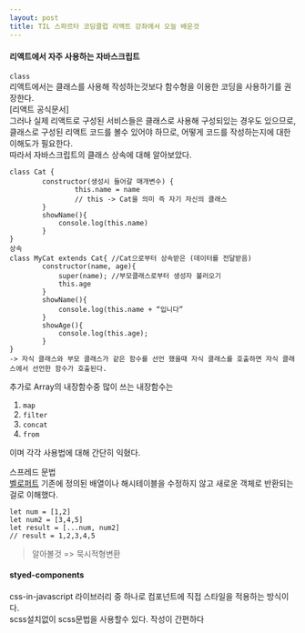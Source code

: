 ```yaml
---
layout: post
title: TIL 스파르타 코딩클럽 리액트 강좌에서 오늘 배운것
---
```


#### 리액트에서 자주 사용하는 자바스크립트

`class`  
리액트에서는 클래스를 사용해 작성하는것보다 함수형을 이용한 코딩을 사용하기를 권장한다.  
[리액트 공식문서]  
그러나 실제 리액트로 구성된 서비스들은 클래스로 사용해 구성되있는 경우도 있으므로,  
클래스로 구성된 리액트 코드를 볼수 있어야 하므로, 어떻게 코드를 작성하는지에 대한 이해도가 필요한다.  
따라서 자바스크립트의 클래스 상속에 대해 알아보았다.

```JSX
class Cat {
		constructor(생성시 들어갈 매개변수) {
				this.name = name
				// this -> Cat을 의미 즉 자기 자신의 클래스
		}
		showName(){
			console.log(this.name)
		}
}
상속
class MyCat extends Cat{ //Cat으로부터 상속받은 (데이터를 전달받음)
		constructor(name, age){
			super(name); //부모클래스로부터 생성자 불러오기
			this.age
		}
		showName(){
			console.log(this.name + “입니다”
		}
		showAge(){
			console.log(this.age);
		}
}
-> 자식 클래스와 부모 클래스가 같은 함수를 선언 했을때 자식 클래스를 호출하면 자식 클래스에서 선언한 함수가 호출된다.
```

추가로 Array의 내장함수중 많이 쓰는 내장함수는

1. `map`
2. `filter`
3. `concat`
4. `from`

이며 각각 사용법에 대해 간단히 익혔다.

스프레드 문법  
[벨로퍼트](https://learnjs.vlpt.us/useful/07-spread-and-rest.html)
기존에 정의된 배열이나 해시테이블을 수정하지 않고 새로운 객체로 반환되는걸로 이해했다.

```JSX
let num = [1,2]
let num2 = [3,4,5]
let result = [...num, num2]
// result = 1,2,3,4,5
```

> 알아볼것 => 묵시적형변환

#### styed-components

css-in-javascript 라이브러리 중 하나로 컴포넌트에 직접 스타일을 적용하는 방식이다.  
scss설치없이 scss문법을 사용할수 있다.
작성이 간편하다
